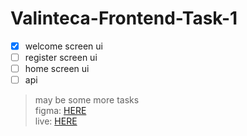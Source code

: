 # Valinteca-Frontend-Task-1

- [X] welcome screen ui
- [ ] register screen ui
- [ ] home screen ui
- [ ] api

> may be some more tasks\
> figma: [HERE](https://www.figma.com/file/6DeOGqcKRgnraPT9ivDqaR/Signup-Flow-UI-(Community)?node-id=)\
> live: [HERE](https://ahmed-m-abdelfatah.github.io/Valinteca-Frontend-Task-1/build/)
